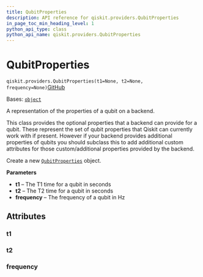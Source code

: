 ```yaml
---
title: QubitProperties
description: API reference for qiskit.providers.QubitProperties
in_page_toc_min_heading_level: 1
python_api_type: class
python_api_name: qiskit.providers.QubitProperties
---
```


# QubitProperties

<span id="qiskit.providers.QubitProperties" />

`qiskit.providers.QubitProperties(t1=None, t2=None, frequency=None)`[GitHub](https://github.com/qiskit/qiskit/tree/stable/0.45/qiskit/providers/backend.py "view source code")

Bases: [`object`](https://docs.python.org/3/library/functions.html#object "(in Python v3.12)")

A representation of the properties of a qubit on a backend.

This class provides the optional properties that a backend can provide for a qubit. These represent the set of qubit properties that Qiskit can currently work with if present. However if your backend provides additional properties of qubits you should subclass this to add additional custom attributes for those custom/additional properties provided by the backend.

Create a new [`QubitProperties`](#qiskit.providers.QubitProperties "qiskit.providers.QubitProperties") object.

**Parameters**

*   **t1** – The T1 time for a qubit in seconds
*   **t2** – The T2 time for a qubit in seconds
*   **frequency** – The frequency of a qubit in Hz

## Attributes

<span id="qiskit.providers.QubitProperties.t1" />

### t1

<span id="qiskit.providers.QubitProperties.t2" />

### t2

<span id="qiskit.providers.QubitProperties.frequency" />

### frequency

